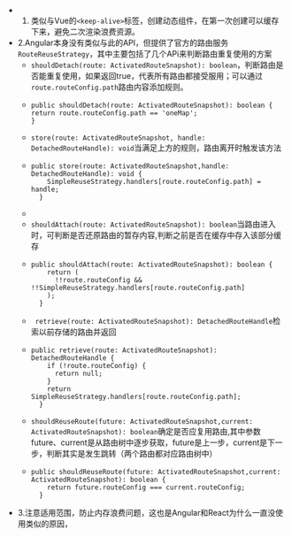 - 1. 类似与Vue的``<keep-alive>``标签，创建动态组件，在第一次创建可以缓存下来，避免二次渲染浪费资源。
- 2.Angular本身没有类似与此的API，但提供了官方的路由服务``RouteReuseStrategy``，其中主要包括了几个APi来判断路由重复使用的方案
	- ``shouldDetach(route: ActivatedRouteSnapshot): boolean``，判断路由是否能重复使用，如果返回true，代表所有路由都接受服用；可以通过``route.routeConfig.path``路由内容添加规则。
	- ```
	  public shouldDetach(route: ActivatedRouteSnapshot): boolean {
	  return route.routeConfig.path == 'oneMap';
	  }
	  ```
	- ``store(route: ActivatedRouteSnapshot, handle: DetachedRouteHandle): void``当满足上方的规则，路由离开时触发该方法
	- ```
	  public store(route: ActivatedRouteSnapshot,handle: DetachedRouteHandle): void {
	      SimpleReuseStrategy.handlers[route.routeConfig.path] = handle;
	    }
	  ```
	-
	- ``shouldAttach(route: ActivatedRouteSnapshot): boolean``当路由进入时，可判断是否还原路由的暂存内容,判断之前是否在缓存中存入该部分缓存
	- ```
	  public shouldAttach(route: ActivatedRouteSnapshot): boolean {
	      return (
	        !!route.routeConfig && !!SimpleReuseStrategy.handlers[route.routeConfig.path]
	      );
	    }
	  ```
	- `` retrieve(route: ActivatedRouteSnapshot): DetachedRouteHandle``检索以前存储的路由并返回
	- ```
	  public retrieve(route: ActivatedRouteSnapshot): DetachedRouteHandle {
	      if (!route.routeConfig) {
	        return null;
	      }
	      return SimpleReuseStrategy.handlers[route.routeConfig.path];
	    }
	  ```
	- ``shouldReuseRoute(future: ActivatedRouteSnapshot,current: ActivatedRouteSnapshot): boolean``确定是否应复用路由,其中参数future、current是从路由树中逐步获取，future是上一步，current是下一步，判断其实是发生跳转（两个路由都对应路由树中）
	- ```
	  public shouldReuseRoute(future: ActivatedRouteSnapshot,current: ActivatedRouteSnapshot): boolean {
	      return future.routeConfig === current.routeConfig;
	    }
	  ```
- 3.注意适用范围，防止内存浪费问题，这也是Angular和React为什么一直没使用类似的原因，